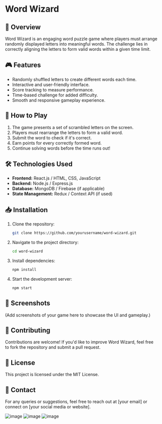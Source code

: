 # Word Wizard

## 📌 Overview
Word Wizard is an engaging word puzzle game where players must arrange randomly displayed letters into meaningful words. The challenge lies in correctly aligning the letters to form valid words within a given time limit.

## 🎮 Features
- Randomly shuffled letters to create different words each time.
- Interactive and user-friendly interface.
- Score tracking to measure performance.
- Time-based challenge for added difficulty.
- Smooth and responsive gameplay experience.

## 🚀 How to Play
1. The game presents a set of scrambled letters on the screen.
2. Players must rearrange the letters to form a valid word.
3. Submit the word to check if it's correct.
4. Earn points for every correctly formed word.
5. Continue solving words before the time runs out!

## 🛠️ Technologies Used
- **Frontend:** React.js / HTML, CSS, JavaScript
- **Backend:** Node.js / Express.js
- **Database:** MongoDB / Firebase (if applicable)
- **State Management:** Redux / Context API (if used)

## 📥 Installation
1. Clone the repository:
   ```sh
   git clone https://github.com/yourusername/word-wizard.git
   ```
2. Navigate to the project directory:
   ```sh
   cd word-wizard
   ```
3. Install dependencies:
   ```sh
   npm install
   ```
4. Start the development server:
   ```sh
   npm start
   ```

## 📸 Screenshots
(Add screenshots of your game here to showcase the UI and gameplay.)

## 🤝 Contributing
Contributions are welcome! If you'd like to improve Word Wizard, feel free to fork the repository and submit a pull request.

## 📜 License
This project is licensed under the MIT License.

## 📧 Contact
For any queries or suggestions, feel free to reach out at [your email] or connect on [your social media or website].




![image](https://github.com/user-attachments/assets/e32e1224-34f0-4af8-8ee0-311c9d6c3d52)
![image](https://github.com/user-attachments/assets/e392ae8f-bb38-480b-8d67-a23da7f40ef6)
![image](https://github.com/user-attachments/assets/76232aa8-f338-49f2-b8d6-71d596950669)
